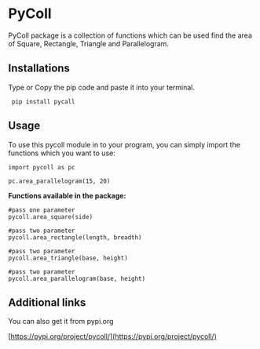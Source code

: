 # PyColl

PyColl package is a collection of functions which can be used find the area of Square, Rectangle, Triangle and Parallelogram.

## Installations

Type or Copy the pip code and paste it into your terminal.

     pip install pycall

## Usage

To use this pycoll module in to your program, you can simply import the functions which you want to use:

    import pycoll as pc
    
    pc.area_parallelogram(15, 20)
    
**Functions available in the package:**

 

    #pass one parameter
    pycoll.area_square(side) 
    
    #pass two parameter
    pycoll.area_rectangle(length, breadth)
    
    #pass two parameter
    pycoll.area_triangle(base, height)
    
    #pass two parameter
    pycoll.area_parallelogram(base, height)

## Additional links

You can also get it from pypi.org

[https://pypi.org/project/pycoll/](https://pypi.org/project/pycoll/)
